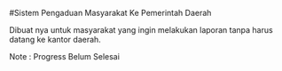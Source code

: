 #Sistem Pengaduan Masyarakat Ke Pemerintah Daerah

Dibuat nya untuk masyarakat yang ingin melakukan laporan tanpa harus datang ke kantor daerah. 

Note : Progress Belum Selesai